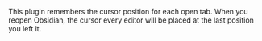 This plugin remembers the cursor position for each open tab.
When you reopen Obsidian, the cursor every editor will be placed at the last position you left it.
